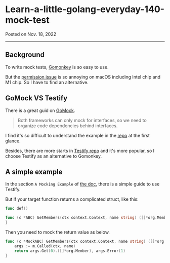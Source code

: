 # Learn-a-little-golang-everyday-140-mock-test

Posted on Nov. 18, 2022

---

## Background

To write mock tests, [Gomonkey](https://github.com/agiledragon/gomonkey) is so easy to use.

But the [permission issue](https://github.com/agiledragon/gomonkey/issues/70) is so annoying on macOS including Intel chip
and M1 chip. So I have to find an alternative.

## GoMock VS Testify

There is a great guid on [GoMock](https://betterprogramming.pub/a-gomock-quick-start-guide-71bee4b3a6f1).

> Both frameworks can only mock for interfaces, so we need to organize code dependencies behind interfaces.

I find it's so difficult to understand the example in the [repo](https://github.com/golang/mock) at the first glance.

Besides, there are more starts in [Testify repo](https://github.com/stretchr/testify) and it's more popular, so I choose
Testify as an alternative to Gomonkey.

## A simple example

In the section `A Mocking Example` of [the doc](https://tutorialedge.net/golang/improving-your-tests-with-testify-go/),
there is a simple guide to use Testify.

But if your target function returns a complicated struct, like this:

```go
func def()

func (c *ABC) GetMembers(ctx context.Context, name string) ([]*org.Member, error) {
}
```
Then you need to mock the return value as below.

```go
func (c *MockABC) GetMembers(ctx context.Context, name string) ([]*org.Member, error) {
	args := m.Called(ctx, name)
	return args.Get(0).([]*org.Member), args.Error(1)
}

```






